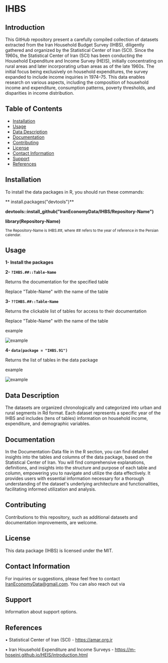 # IHBS
## Introduction
 This GitHub repository present a carefully compiled collection of datasets extracted from the Iran Household Budget Survey (IHBS), diligently gathered and organized by the Statistical Center of Iran (SCI).
 Since the 1960s, the Statistical Center of Iran (SCI) has been conducting the Household Expenditure and Income Survey (HEIS), initially concentrating on rural areas and later incorporating urban areas as of the late 1960s. The initial focus being exclusively on household expenditures, the survey expanded to include income inquiries in 1974–75.
 This data enables research on various aspects, including the composition of household income and expenditure, consumption patterns, poverty thresholds, and disparities in income distribution.
## Table of Contents

- [Installation](#installation)
- [Usage](#usage)
- [Data Description](#data-description)
- [Documentation](#documentation)
- [Contributing](#contributing)
- [License](#license)
- [Contact Information](#contact-information)
- [Support](#support)
- [References](#references)

## Installation <a name="installation"></a>

To install the data packages in R, you should run these commands:

** install.packages("devtools")**

**devtools::install_github("IranEconomyData/IHBS/Repository-Name")**

**library(Repository-Name)**

<small>The Repository-Name is IHBS.##, where ## refers to the year of reference in the Persian calendar.</small>


## Usage <a name="usage"></a>

**1- Install the packages**

**2- `?IHBS.##::Table-Name`**

Returns the documentation for the specified table

 Replace "Table-Name" with the name of the table

**3- `??IHBS.##::Table-Name`**

Returns the clickable list of tables for access to their documentation

 Replace "Table-Name" with the name of the table

  example

   ![example](https://github.com/IranEconomyData/IHBS/blob/main/example.png)

**4- `data(package = "IHBS.91")`**

Returns the list of tables in the data package

  example

   ![example](https://github.com/IranEconomyData/IHBS/blob/main/example2.png)
    
## Data Description <a name="data-description"></a>

The datasets are organized chronologically and categorized into urban and rural segments in Rd format. Each dataset represents a specific year of the IHBS and includes (tens of tables) information on household income, expenditure, and demographic variables.

## Documentation <a name="documentation"></a>

In the Documentation-Data file in the R section, you can find detailed insights into the tables and columns of the data package, based on the Statistical Center of Iran. You will find comprehensive explanations, definitions, and insights into the structure and purpose of each table and column, empowering you to navigate and utilize the data effectively. It provides users with essential information necessary for a thorough understanding of the dataset's underlying architecture and functionalities, facilitating informed utilization and analysis.

## Contributing <a name="contributing"></a>

Contributions to this repository, such as additional datasets and documentation improvements, are welcome.

## License <a name="license"></a>

This data package (IHBS) is licensed under the MIT.

## Contact Information <a name="contact-information"></a>

For inquiries or suggestions, please feel free to contact [IranEconomyData@gmail.com](mailto:IranEconomyData@gmail.com). You can also reach out via

## Support <a name="support"></a>

Information about support options.

## References <a name="references"></a>

•	Statistical Center of Iran (SCI) - https://amar.org.ir

•	Iran Household Expenditure and Income Surveys - <a href="https://m-hoseini.github.io/HEIS/introduction.html" target="_blank">https://m-hoseini.github.io/HEIS/introduction.html</a>




